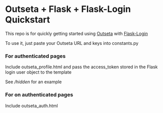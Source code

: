 # Outseta + Flask + Flask-Login Quickstart

This repo is for quickly getting started using [Outseta](https://outseta.com) with [Flask-Login](https://flask-login.readthedocs.io/en/latest/)

To use it, just paste your Outseta URL and keys into constants.py

### For authenticated pages
Include outseta_profile.html and pass the access_token stored in the Flask login user object to the template

See */hidden* for an example

### For on authenticated pages
Include outseta_auth.html
